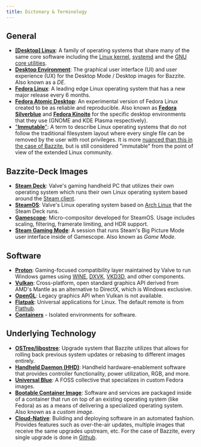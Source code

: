 ```yaml
---
title: Dictonary & Terminology
---
```


## General

- **[[Desktop] Linux](https://www.ubuntudocs.com/bdesktop/)**: A family of operating systems that share many of the same core software including the [Linux kernel](https://www.kernel.org/), [systemd](https://systemd.io/) and the [GNU core utilities](https://www.gnu.org/software/coreutils/).
- **[Desktop Environment](https://en.wikipedia.org/wiki/Desktop_environment)**: The graphical user interface (UI) and user experience (UX) for the Desktop Mode / Desktop images for Bazzite. Also known as a *DE*.
- **[Fedora Linux](https://fedoraproject.org/)**: A leading edge Linux operating system that has a new major release every 6 months.
- **[Fedora Atomic Desktop](https://fedoraproject.org/atomic-desktops/)**: An experimental version of Fedora Linux created to be as reliable and reproducible. Also known as **[Fedora Silverblue](https://fedoraproject.org/atomic-desktops/silverblue/)** and **[Fedora Kinoite](https://fedoraproject.org/atomic-desktops/kinoite/)** for the specific desktop environments that they use (GNOME and KDE Plasma respectively).
- ["**Immutable**"](https://blog.verbum.org/2020/08/22/immutable-%E2%86%92-reprovisionable-anti-hysteresis/): A term to describe Linux operating systems that do not follow the traditional filesystem layout where every single file can be removed by the user with root privileges.  It is more [nuanced than this in the case of Bazzite](https://docs.fedoraproject.org/en-US/fedora-silverblue/technical-information/#filesystem-layout), but is still considered "immutable" from the point of view of the extended Linux community.

## Bazzite-Deck Images

- **[Steam Deck](https://store.steampowered.com/steamdeck)**: Valve's gaming handheld PC that utilizes their own operating system which runs their own Linux operating system based around the [Steam client](https://store.steampowered.com/about/download).
- **[SteamOS](https://www.steamdeck.com/en/software)**: Valve's Linux operating system based on [Arch Linux](https://archlinux.org/) that the Steam Deck runs.
- **[Gamescope](https://github.com/ValveSoftware/gamescope)**: Micro-compositor developed for SteamOS.  Usage includes scaling, filtering, framerate limiting, and HDR support.
- **[Steam Gaming Mode](https://github.com/KyleGospo/gamescope-session)**: A session that runs Steam's Big Picture Mode user interface inside of Gamescope.  Also known as *Game Mode*.

## Software

- **[Proton](https://github.com/ValveSoftware/Proton)**: Gaming-focused compatibility layer maintained by Valve to run Windows games using [WINE](https://www.winehq.org/), [DXVK](https://github.com/doitsujin/dxvk), [VKD3D](https://github.com/HansKristian-Work/vkd3d-proton), and other components.
- [**Vulkan**](https://www.vulkan.org/): Cross-platform, open standard graphics API derived from AMD's Mantle as an alternative to DirectX, which is Windows exclusive.
- [**OpenGL**](https://www.opengl.org/): Legacy graphics API when Vulkan is not available.
- **[Flatpak](https://flatpak.org/)**: Universal applications for Linux.  The default remote is from [Flathub](https://www.flathub.org).
- [**Containers**](https://www.redhat.com/en/topics/containers) - Isolated environments for software.

## Underlying Technology

- **[OSTree/libostree](https://ostreedev.github.io/ostree/introduction/)**: Upgrade system that Bazzite utilizes that allows for rolling back previous system updates or rebasing to different images entirely.
- **[Handheld Daemon (HHD)](https://github.com/hhd-dev/hhd)**: Handheld hardware-enablement software that provides controller functionality, power utilization, RGB, and more.
- **[Universal Blue](https://ublue.it)**: A FOSS collective that specializes in custom Fedora images.
- **[Bootable Container Image](https://docs.fedoraproject.org/en-US/bootc/getting-started/)**: Software and services are packaged inside of a container that run on top of an existing operating system (like Fedora) as as a means of delivering a specialized operating system.  Also known as a *custom image*.
- **[Cloud-Native](https://aws.amazon.com/what-is/cloud-native/)**: Building and deploying software in an automated fashion. Provides features such as over-the-air updates, multiple images that receive the same upgrades upstream, etc.  For the case of Bazzite, every single upgrade is done in [Github](https://github.com/ublue-os/bazzite/).
